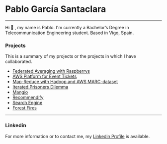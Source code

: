 # Pablo García Santaclara
-------------
Hi 👋 , my name is Pablo. I'm currently a Bachelor’s Degree in Telecommunication Engineering student. Based in Vigo, Spain.

 ### Projects
This is a summary of my projects or the projects in which I have collaborated.
   
- [Federated Averaging with Raspberrys](https://github.com/pablogarciastc/FederatedAveraging-with-Raspberrys)
- [AWS Platform for Event Tickets](https://github.com/pablogarciastc/AWS-Platform-for-event-tickets)
- [Map-Reduce with Hadoop and AWS MARC-dataset](https://github.com/pablogarciastc/Hadoop-MR-for-AWS-MARC-dataset)
- [Iterated Prisoners Dilemma](https://github.com/pablogarciastc/Iterated-Prisoners-Dilemma)
- [Mangio](https://github.com/Shenia23/mangio)
- [Recommendify](https://github.com/pablogarciastc/Recommendify)
- [Search Engine](https://github.com/pablogarciastc/SearchEngine)
- [Forest Fires](https://github.com/pablogarciastc/ForestFires)

----
### Linkedin
For more information or to contact me, my [Linkedin Profile](https://www.linkedin.com/in/pablo-garc%C3%ADa-santaclara/) is available. 
